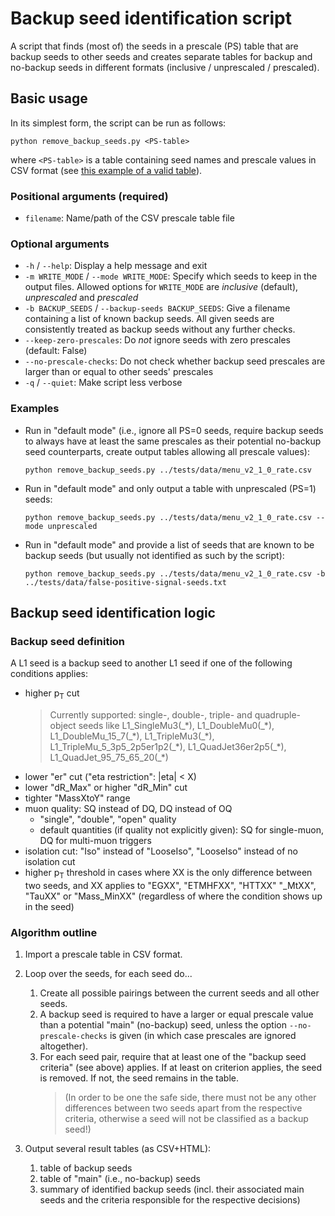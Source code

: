 # Backup seed identification script

A script that finds (most of) the seeds in a prescale (PS) table that are backup
seeds to other seeds and creates separate tables for backup and no-backup seeds
in different formats (inclusive / unprescaled / prescaled).

## Basic usage

In its simplest form, the script can be run as follows:
```
python remove_backup_seeds.py <PS-table>
```
where `<PS-table>` is a table containing seed names and prescale values in CSV
format (see [this example of a valid table](/tests/data/menu_v2_1_0_rate.csv)).

### Positional arguments (required)

- `filename`: Name/path of the CSV prescale table file

### Optional arguments

- `-h` / `--help`: Display a help message and exit
- `-m WRITE_MODE` / `--mode WRITE_MODE`: Specify which seeds to keep in the
  output files. Allowed options for `WRITE_MODE` are *inclusive* (default), *unprescaled* and
  *prescaled*
- `-b BACKUP_SEEDS` / `--backup-seeds BACKUP_SEEDS`: Give a filename containing
  a list of known backup seeds. All given seeds are consistently treated as
  backup seeds without any further checks.
- `--keep-zero-prescales`: Do *not* ignore seeds with zero prescales (default:
  False)
- `--no-prescale-checks`: Do not check whether backup seed prescales are larger
  than or equal to other seeds' prescales
- `-q` / `--quiet`: Make script less verbose

### Examples

- Run in "default mode" (i.e., ignore all PS=0 seeds, require backup seeds to
  always have at least the same prescales as their potential no-backup seed
  counterparts, create output tables allowing all prescale values):
  ```
  python remove_backup_seeds.py ../tests/data/menu_v2_1_0_rate.csv
  ```

- Run in "default mode" and only output a table with unprescaled (PS=1) seeds:
  ```
  python remove_backup_seeds.py ../tests/data/menu_v2_1_0_rate.csv --mode unprescaled
  ```

- Run in "default mode" and provide a list of seeds that are known to be
  backup seeds (but usually not identified as such by the script):
  ```
  python remove_backup_seeds.py ../tests/data/menu_v2_1_0_rate.csv -b ../tests/data/false-positive-signal-seeds.txt
  ```

## Backup seed identification logic

### Backup seed definition

A L1 seed is a backup seed to another L1 seed if one of the following conditions
applies:
- higher p<sub>T</sub> cut
  > Currently supported: single-, double-, triple- and quadruple-object seeds
    like L1_SingleMu3(\_\*), L1_DoubleMu0(\_\*), L1_DoubleMu_15_7(\_\*),
	L1_TripleMu3(\_\*), L1_TripleMu_5_3p5_2p5er1p2(\_\*),
	L1_QuadJet36er2p5(\_\*), L1_QuadJet_95_75_65_20(\_\*)
- lower "er" cut ("eta restriction": |eta| < X)
- lower "dR_Max" or higher "dR_Min" cut
- tighter "MassXtoY" range
- muon quality: SQ instead of DQ, DQ instead of OQ
  - "single", "double", "open" quality
  - default quantities (if quality not explicitly given): SQ for single-muon,
    DQ for multi-muon triggers
- isolation cut: "Iso" instead of "LooseIso", "LooseIso" instead of no isolation
  cut
- higher p<sub>T</sub> threshold in cases where XX is the only difference
  between two seeds, and XX applies to "EGXX", "ETMHFXX", "HTTXX" "_MtXX",
  "TauXX" or "Mass_MinXX" (regardless of where the condition shows up in the
  seed)

### Algorithm outline

1) Import a prescale table in CSV format.

1) Loop over the seeds, for each seed do...
    1) Create all possible pairings between the current seeds and all other
	   seeds.
	1) A backup seed is required to have a larger or equal prescale value than
	   a potential "main" (no-backup) seed, unless the option
	   `--no-prescale-checks` is given (in which case prescales are ignored
	   altogether).
    1) For each seed pair, require that at least one of the "backup seed
	   criteria" (see above) applies. If at least on criterion applies, the seed
	   is removed. If not, the seed remains in the table.
	   > (In order to be one the safe side, there must not be any other
	   differences between two seeds apart from the respective criteria,
	   otherwise a seed will not be classified as a backup seed!)

1) Output several result tables (as CSV+HTML):
    1) table of backup seeds
    1) table of "main" (i.e., no-backup) seeds
    1) summary of identified backup seeds (incl. their associated main seeds
	   and the criteria responsible for the respective decisions)
